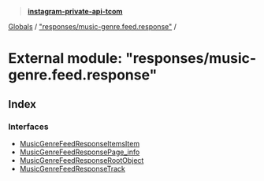 > **[instagram-private-api-tcom](../README.md)**

[Globals](../README.md) / ["responses/music-genre.feed.response"](_responses_music_genre_feed_response_.md) /

# External module: "responses/music-genre.feed.response"

## Index

### Interfaces

* [MusicGenreFeedResponseItemsItem](../interfaces/_responses_music_genre_feed_response_.musicgenrefeedresponseitemsitem.md)
* [MusicGenreFeedResponsePage_info](../interfaces/_responses_music_genre_feed_response_.musicgenrefeedresponsepage_info.md)
* [MusicGenreFeedResponseRootObject](../interfaces/_responses_music_genre_feed_response_.musicgenrefeedresponserootobject.md)
* [MusicGenreFeedResponseTrack](../interfaces/_responses_music_genre_feed_response_.musicgenrefeedresponsetrack.md)